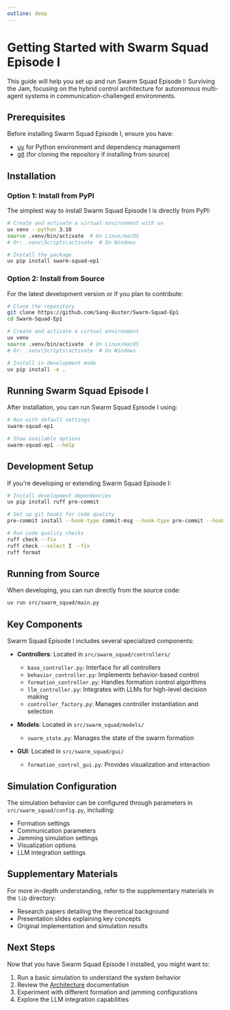 ```yaml
---
outline: deep
---
```


# Getting Started with Swarm Squad Episode I

This guide will help you set up and run Swarm Squad Episode I: Surviving the Jam, focusing on the hybrid control architecture for autonomous multi-agent systems in communication-challenged environments.

## Prerequisites

Before installing Swarm Squad Episode I, ensure you have:

- [uv](https://docs.astral.sh/uv/getting-started/installation/) for Python environment and dependency management
- [git](https://git-scm.com/downloads) (for cloning the repository if installing from source)

## Installation

### Option 1: Install from PyPI

The simplest way to install Swarm Squad Episode I is directly from PyPI:

```bash
# Create and activate a virtual environment with uv
uv venv --python 3.10
source .venv/bin/activate  # On Linux/macOS
# Or: .venv\Scripts\activate  # On Windows

# Install the package
uv pip install swarm-squad-ep1
```

### Option 2: Install from Source

For the latest development version or if you plan to contribute:

```bash
# Clone the repository
git clone https://github.com/Sang-Buster/Swarm-Squad-Ep1
cd Swarm-Squad-Ep1

# Create and activate a virtual environment
uv venv
source .venv/bin/activate  # On Linux/macOS
# Or: .venv\Scripts\activate  # On Windows

# Install in development mode
uv pip install -e .
```

## Running Swarm Squad Episode I

After installation, you can run Swarm Squad Episode I using:

```bash
# Run with default settings
swarm-squad-ep1

# Show available options
swarm-squad-ep1 --help
```

## Development Setup

If you're developing or extending Swarm Squad Episode I:

```bash
# Install development dependencies
uv pip install ruff pre-commit

# Set up git hooks for code quality
pre-commit install --hook-type commit-msg --hook-type pre-commit --hook-type pre-push

# Run code quality checks
ruff check --fix
ruff check --select I --fix
ruff format
```

## Running from Source

When developing, you can run directly from the source code:

```bash
uv run src/swarm_squad/main.py
```

## Key Components

Swarm Squad Episode I includes several specialized components:

- **Controllers**: Located in `src/swarm_squad/controllers/`
  - `base_controller.py`: Interface for all controllers
  - `behavior_controller.py`: Implements behavior-based control
  - `formation_controller.py`: Handles formation control algorithms
  - `llm_controller.py`: Integrates with LLMs for high-level decision making
  - `controller_factory.py`: Manages controller instantiation and selection

- **Models**: Located in `src/swarm_squad/models/`
  - `swarm_state.py`: Manages the state of the swarm formation

- **GUI**: Located in `src/swarm_squad/gui/`
  - `formation_control_gui.py`: Provides visualization and interaction

## Simulation Configuration

The simulation behavior can be configured through parameters in `src/swarm_squad/config.py`, including:

- Formation settings
- Communication parameters
- Jamming simulation settings
- Visualization options
- LLM integration settings

## Supplementary Materials

For more in-depth understanding, refer to the supplementary materials in the `lib` directory:

- Research papers detailing the theoretical background
- Presentation slides explaining key concepts
- Original implementation and simulation results

## Next Steps

Now that you have Swarm Squad Episode I installed, you might want to:

1. Run a basic simulation to understand the system behavior
2. Review the [Architecture](./architecture.md) documentation
3. Experiment with different formation and jamming configurations
4. Explore the LLM integration capabilities
